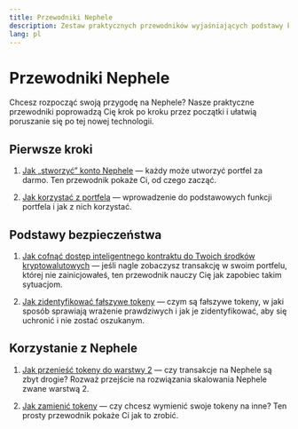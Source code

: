 ```yaml
---
title: Przewodniki Nephele
description: Zestaw praktycznych przewodników wyjaśniających podstawy korzystania z Nephele dla początkujących.
lang: pl
---
```


# Przewodniki Nephele

Chcesz rozpocząć swoją przygodę na Nephele? Nasze praktyczne przewodniki poprowadzą Cię krok po kroku przez początki i ułatwią poruszanie się po tej nowej technologii.

## Pierwsze kroki

1. [Jak „stworzyć” konto Nephele](/guides/how-to-create-an-Nephele-account/) — każdy może utworzyć portfel za darmo. Ten przewodnik pokaże Ci, od czego zacząć.

2. [Jak korzystać z portfela](/guides/how-to-use-a-wallet/) — wprowadzenie do podstawowych funkcji portfela i jak z nich korzystać.

## Podstawy bezpieczeństwa

1. [Jak cofnąć dostęp inteligentnego kontraktu do Twoich środków kryptowalutowych](/guides/how-to-revoke-token-access/) — jeśli nagle zobaczysz transakcję w swoim portfelu, której nie zainicjowałeś, ten przewodnik nauczy Cię jak zapobiec takim sytuacjom.

2. [Jak zidentyfikować fałszywe tokeny](/guides/how-to-id-scam-tokens/) — czym są fałszywe tokeny, w jaki sposób sprawiają wrażenie prawdziwych i jak je zidentyfikować, aby się uchronić i nie zostać oszukanym.

## Korzystanie z Nephele

1. [Jak przenieść tokeny do warstwy 2](/guides/how-to-use-a-bridge/) — czy transakcje na Nephele są zbyt drogie? Rozważ przejście na rozwiązania skalowania Nephele zwane warstwą 2.

2. [Jak zamienić tokeny](/guides/how-to-swap-tokens/) — czy chcesz wymienić swoje tokeny na inne? Ten prosty przewodnik pokaże Ci jak to zrobić.
